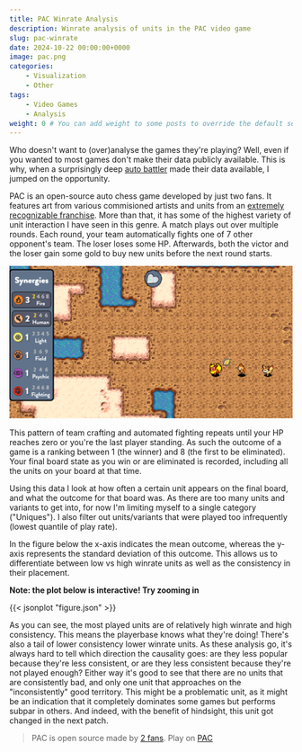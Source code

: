 ```yaml
---
title: PAC Winrate Analysis
description: Winrate analysis of units in the PAC video game
slug: pac-winrate
date: 2024-10-22 00:00:00+0000
image: pac.png
categories:
    - Visualization
    - Other
tags:
    - Video Games
    - Analysis
weight: 0 # You can add weight to some posts to override the default sorting (date descending)
---
```


Who doesn't want to (over)analyse the games they're playing? Well, even if you wanted to most games don't make their data publicly available. This is why, when a surprisingly deep [auto battler](https://en.wikipedia.org/wiki/Auto_battler) made their data available, I jumped on the opportunity.

PAC is an open-source auto chess game developed by just two fans. It features art from various commisioned artists and units from an [extremely recognizable franchise](https://en.wikipedia.org/wiki/List_of_highest-grossing_media_franchises). More than that, it has some of the highest variety of unit interaction I have seen in this genre. A match plays out over multiple rounds. Each round, your team automatically fights one of 7 other opponent's team. The loser loses some HP. Afterwards, both the victor and the loser gain some gold to buy new units before the next round starts.

![Example of an early board state with unit synergies on the left](board.png)

This pattern of team crafting and automated fighting repeats until your HP reaches zero or you're the last player standing. As such the outcome of a game is a ranking between 1 (the winner) and 8 (the first to be eliminated). Your final board state as you win or are eliminated is recorded, including all the units on your board at that time.

Using this data I look at how often a certain unit appears on the final board, and what the outcome for that board was. As there are too many units and variants to get into, for now I'm limiting myself to a single category ("Uniques"). I also filter out units/variants that were played too infrequently (lowest quantile of play rate). 

In the figure below the x-axis indicates the mean outcome, whereas the y-axis represents the standard deviation of this outcome. This allows us to differentiate between low vs high winrate units as well as the consistency in their placement.

**Note: the plot below is interactive! Try zooming in**

{{< jsonplot "figure.json" >}}

As you can see, the most played units are of relatively high winrate and high consistency. This means the playerbase knows what they're doing! There's also a tail of lower consistency lower winrate units. As these analysis go, it's always hard to tell which direction the causality goes: are they less popular because they're less consistent, or are they less consistent because they're not played enough? Either way it's good to see that there are no units that are consistently bad, and only one unit that approaches on the "inconsistently" good territory. This might be a problematic unit, as it might be an indication that it completely dominates some games but performs subpar in others. And indeed, with the benefit of hindsight, this unit got changed in the next patch.

> PAC is open source made by [2 fans](https://github.com/keldaanCommunity/pokemonAutoChess). Play on [PAC](https://pokemon-auto-chess.com/)
